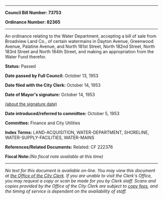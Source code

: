 

********

**Council Bill Number: 73753**
   
**Ordinance Number: 82365**
********

 An ordinance relating to the Water Department, accepting a bill of sale from Broadview Land Co., of certain watermains in Dayton Avenue, Greenwood Avenue, Palatine Avenue, and North 181st Street, North 182nd Street, North 183rd Street and North 184th Street, and making an appropriation from the Water Fund therefor.

**Status:** Passed
   
**Date passed by Full Council:** October 13, 1953
   
**Date filed with the City Clerk:** October 14, 1953
   
**Date of Mayor's signature:** October 14, 1953
   
[(about the signature date)](/~public/approvaldate.htm)
   
   
   
**Date introduced/referred to committee:** October 5, 1953
   
**Committee:** Finance and City Utilities
   
   
**Index Terms:** LAND-ACQUISITION, WATER-DEPARTMENT, SHORELINE, WATER-SUPPLY-FACILITIES, WATER-MAINS

**References/Related Documents:** Related: CF 222376

**Fiscal Note:**_(No fiscal note available at this time)_
********

_No text for this document is available on-line. You may view this document at [the Office of the City Clerk](http://www.seattle.gov/leg/clerk/contactUs.htm). If you are unable to visit the Clerk's Office, you may request a copy or scan be made for you by Clerk staff. Scans and copies provided by the Office of the City Clerk are subject to [copy fees](http://clerk.seattle.gov/~public/clerkfees.htm), and the timing of service is dependent on the availability of staff._

